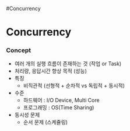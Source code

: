 #Concurrency

# Concurrency
### Concept

* 여러 개의 실행 흐름이 존재하는 것 (작업 or Task)
* 처리량, 응답시간 향상 목적 (성능)
* 특징
	* 비직관적 (선형적 + 순차적 vs 독립적 + 동시적)
* 수준
	* 하드웨어 : I/O Device, Multi Core
	* 프로그래밍 : OS(Time Sharing)
* 동시성 문제
	* 순서 문제 (스케쥴링)